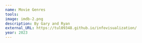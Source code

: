 ```yaml
---
name: Movie Genres
tools: 
image: imdb-2.png
description: By Gary and Ryan
external_URL: https://tul09348.github.io/infovisualization/
year: 2023
---
```

